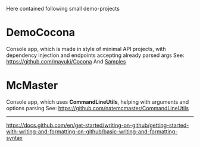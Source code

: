 Here contained following small demo-projects

# DemoCocona
Console app, which is made in style of minimal API projects, with dependency injection and endpoints accepting already parsed args
See: https://github.com/mayuki/Cocona
And [Samples](https://github.com/mayuki/Cocona/blob/master/samples)

# McMaster
Console app, which uses **CommandLineUtils**, helping with arguments and options parsing
See:
https://github.com/natemcmaster/CommandLineUtils



----

https://docs.github.com/en/get-started/writing-on-github/getting-started-with-writing-and-formatting-on-github/basic-writing-and-formatting-syntax
